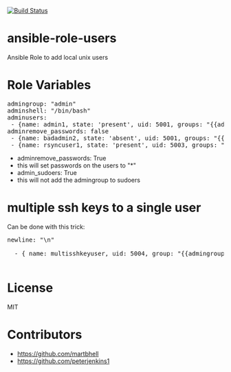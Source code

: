 [![Build Status](https://travis-ci.org/CSC-IT-Center-for-Science/ansible-role-users.svg)](https://travis-ci.org/CSC-IT-Center-for-Science/ansible-role-users)
# ansible-role-users
Ansible Role to add local unix users

# Role Variables

<pre>
admingroup: "admin"
adminshell: "/bin/bash"
adminusers:
 - {name: admin1, state: 'present', uid: 5001, groups: "{{admingroup}}", shell: "{{adminshell}}", pubkey: "ssh-rsa KEY admin1@example.com" }
adminremove_passwords: false
 - {name: badadmin2, state: 'absent', uid: 5001, groups: "{{admingroup}}", shell: "{{adminshell}}", pubkey: "ssh-rsa KEY badadmin2@example.com" }
 - {name: rsyncuser1, state: 'present', uid: 5003, groups: "{{admingroup}}", shell: "{{adminshell}}", pubkey: "ssh-rsa KEY rsync1@example.com", options: 'command="/usr/local/bin/rrsync /allow/rrsync/here/directory",no-agent-forwarding,no-port-forwarding,no-pty,no-user-rc,no-X11-forwarding' }
</pre>

 - adminremove_passwords: True
  - this will set passwords on the users to "\*"
 - admin_sudoers: True
  - this will not add the admingroup to sudoers

# multiple ssh keys to a single user

Can be done with this trick:
<pre>
newline: "\n"

  - { name: multisshkeyuser, uid: 5004, group: "{{admingroup}}", groups: "{{admingroup}}", state: "present", shell: "{{adminshell}}", pubkey: "ssh-rsa KEY1 {{ newline }} ssh-rsa KEY2 {{ newline }} ssh-rsa KEY3" }

</pre>

# License

MIT

# Contributors

 - https://github.com/martbhell
 - https://github.com/peterjenkins1
